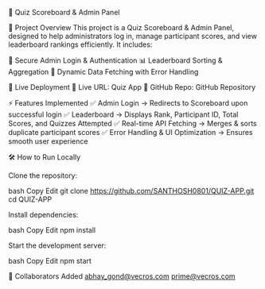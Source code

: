 📌 Quiz Scoreboard & Admin Panel

📖 Project Overview
This project is a Quiz Scoreboard & Admin Panel, designed to help administrators log in, manage participant scores, and view leaderboard rankings efficiently. It includes:

🔐 Secure Admin Login & Authentication
📊 Leaderboard Sorting & Aggregation
🔄 Dynamic Data Fetching with Error Handling


🚀 Live Deployment
🔗 Live URL: Quiz App
📍 GitHub Repo: GitHub Repository

⚡ Features Implemented
✅ Admin Login → Redirects to Scoreboard upon successful login
✅ Leaderboard → Displays Rank, Participant ID, Total Scores, and Quizzes Attempted
✅ Real-time API Fetching → Merges & sorts duplicate participant scores
✅ Error Handling & UI Optimization → Ensures smooth user experience


🛠 How to Run Locally

Clone the repository:

bash
Copy
Edit
git clone https://github.com/SANTHOSH0801/QUIZ-APP.git
cd QUIZ-APP


Install dependencies:

bash
Copy
Edit
npm install


Start the development server:

bash
Copy
Edit
npm start

👥 Collaborators Added
abhay_gond@vecros.com
prime@vecros.com
